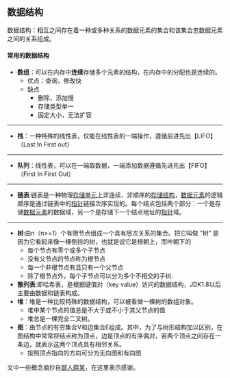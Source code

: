 ## 数据结构

 数据结构：相互之间存在着一种或多种关系的数据元素的集合和该集合忠数据元素之间的关系组成。

#### 常用的数据结构

+ **数组**：可以在内存中**连续**存储多个元素的结构，在内存中的分配也是连续的。
  + 优点：查询，修改快
  + 缺点
    + 删除，添加慢
    + 存储类型单一
    + 固定大小，无法扩容

----

+ **栈**：一种特殊的线性表，仅能在线性表的一端操作，遵循后进先出【LIFO】（Last In First out）

---

+ **队列**：线性表，可以在一端取数据，一端添加数据遵循先进先出【FIFO】（First In First Out）

---

+ **链表**:链表是一种物理[存储单元](https://baike.baidu.com/item/存储单元/8727749)上非连续、非顺序的[存储结构](https://baike.baidu.com/item/存储结构/350782)，[数据元素](https://baike.baidu.com/item/数据元素/715313)的逻辑顺序是通过链表中的[指针](https://baike.baidu.com/item/指针/2878304)链接次序实现的。每个结点包括两个部分：一个是存储[数据元素](https://baike.baidu.com/item/数据元素)的数据域，另一个是存储下一个结点地址的[指针](https://baike.baidu.com/item/指针/2878304)域。

---

+ **树**:由n（n>=1）个有限节点组成一个具有层次关系的集合。把它叫做 “树” 是因为它看起来像一棵倒挂的树，也就是说它是根朝上，而叶朝下的
  + 每个节点有零个或多个子节点
  + 没有父节点的节点称为根节点
  + 每一个非根节点有且只有一个父节点
  + 除了根节点外，每个子节点可以分为多个不相交的子树.
+ **散列表**:即哈希表，是根据键值对（key value）访问的数据结构，JDK1.8以后 主要由数据和链表构成。
+ **堆**：堆是一种比较特殊的数据结构，可以被看做一棵树的数组对象。
  - 堆中某个节点的值总是不大于或不小于其父节点的值
  - 堆总是一棵完全二叉树。
+ **图**：由节点的有穷集合V和边集合E组成。其中，为了与树形结构加以区别，在图结构中常常将结点称为顶点，边是顶点的有序偶对，若两个顶点之间存在一条边，就表示这两个顶点具有相邻关系。
  + 按照顶点指向的方向可分为无向图和有向图











文中一些概念摘抄自[鄙人薛某](https://blog.csdn.net/yeyazhishang/article/details/82353846)，在这里表示感谢。